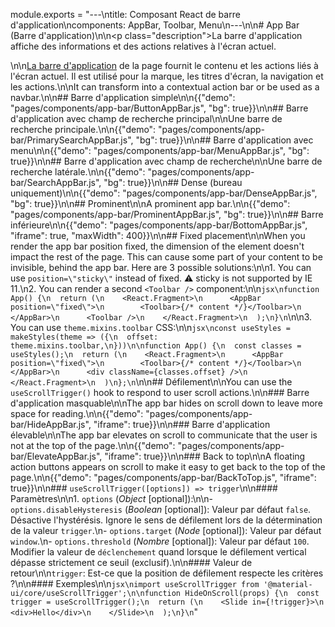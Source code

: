 module.exports = "---\ntitle: Composant React de barre d'application\ncomponents: AppBar, Toolbar, Menu\n---\n\n# App Bar (Barre d'application)\n\n<p class=\"description\">La barre d'application affiche des informations et des actions relatives à l'écran actuel.</p>\n\n[La barre d'application](https://material.io/design/components/app-bars-top.html) de la page fournit le contenu et les actions liés à l'écran actuel. Il est utilisé pour la marque, les titres d'écran, la navigation et les actions.\n\nIt can transform into a contextual action bar or be used as a navbar.\n\n## Barre d'application simple\n\n{{\"demo\": \"pages/components/app-bar/ButtonAppBar.js\", \"bg\": true}}\n\n## Barre d'application avec champ de recherche principal\n\nUne barre de recherche principale.\n\n{{\"demo\": \"pages/components/app-bar/PrimarySearchAppBar.js\", \"bg\": true}}\n\n## Barre d'application avec menu\n\n{{\"demo\": \"pages/components/app-bar/MenuAppBar.js\", \"bg\": true}}\n\n## Barre d'application avec champ de recherche\n\nUne barre de recherche latérale.\n\n{{\"demo\": \"pages/components/app-bar/SearchAppBar.js\", \"bg\": true}}\n\n## Dense (bureau uniquement)\n\n{{\"demo\": \"pages/components/app-bar/DenseAppBar.js\", \"bg\": true}}\n\n## Prominent\n\nA prominent app bar.\n\n{{\"demo\": \"pages/components/app-bar/ProminentAppBar.js\", \"bg\": true}}\n\n## Barre inférieure\n\n{{\"demo\": \"pages/components/app-bar/BottomAppBar.js\", \"iframe\": true, \"maxWidth\": 400}}\n\n## Fixed placement\n\nWhen you render the app bar position fixed, the dimension of the element doesn't impact the rest of the page. This can cause some part of your content to be invisible, behind the app bar. Here are 3 possible solutions:\n\n1. You can use `position=\"sticky\"` instead of fixed. ⚠️ sticky is not supported by IE 11.\n2. You can render a second `<Toolbar />` component:\n\n```jsx\nfunction App() {\n  return (\n    <React.Fragment>\n      <AppBar position=\"fixed\">\n        <Toolbar>{/* content */}</Toolbar>\n      </AppBar>\n      <Toolbar />\n    </React.Fragment>\n  );\n}\n```\n\n3. You can use `theme.mixins.toolbar` CSS:\n\n```jsx\nconst useStyles = makeStyles(theme => ({\n  offset: theme.mixins.toolbar,\n}))\n\nfunction App() {\n  const classes = useStyles();\n  return (\n    <React.Fragment>\n      <AppBar position=\"fixed\">\n        <Toolbar>{/* content */}</Toolbar>\n      </AppBar>\n      <div className={classes.offset} />\n    </React.Fragment>\n  )\n};\n```\n\n## Défilement\n\nYou can use the `useScrollTrigger()` hook to respond to user scroll actions.\n\n### Barre d'application masquable\n\nThe app bar hides on scroll down to leave more space for reading.\n\n{{\"demo\": \"pages/components/app-bar/HideAppBar.js\", \"iframe\": true}}\n\n### Barre d'application élevable\n\nThe app bar elevates on scroll to communicate that the user is not at the top of the page.\n\n{{\"demo\": \"pages/components/app-bar/ElevateAppBar.js\", \"iframe\": true}}\n\n### Back to top\n\nA floating action buttons appears on scroll to make it easy to get back to the top of the page.\n\n{{\"demo\": \"pages/components/app-bar/BackToTop.js\", \"iframe\": true}}\n\n### `useScrollTrigger([options]) => trigger`\n\n#### Paramètres\n\n1. `options` (*Object* [optional]):\n\n- `options.disableHysteresis` (*Boolean* [optional]): Valeur par défaut `false`. Désactive l'hystérésis. Ignore le sens de défilement lors de la détermination de la valeur `trigger`.\n- `options.target` (*Node* [optional]): Valeur par défaut `window`.\n- `options.threshold` (*Nombre* [optional]): Valeur par défaut `100`. Modifier la valeur de `déclenchement` quand lorsque le défilement vertical dépasse strictement ce seuil (exclusif).\n\n#### Valeur de retour\n\n`trigger`: Est-ce que la position de défilement respecte les critères ?\n\n#### Exemples\n\n```jsx\nimport useScrollTrigger from '@material-ui/core/useScrollTrigger';\n\nfunction HideOnScroll(props) {\n  const trigger = useScrollTrigger();\n  return (\n    <Slide in={!trigger}>\n      <div>Hello</div>\n    </Slide>\n  );\n}\n```"